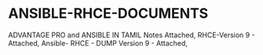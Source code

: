 # ANSIBLE-RHCE-DOCUMENTS
ADVANTAGE PRO and ANSIBLE IN TAMIL Notes Attached,
RHCE-Version 9 - Attached,
Ansible- RHCE - DUMP Version 9 - Attached,
